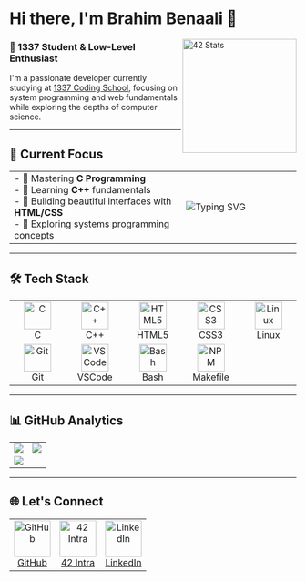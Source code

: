 # Hi there, I'm Brahim Benaali 👋

<a href="https://github.com/oakoudad/badge42"><img src="https://badge.mediaplus.ma/binary/bben-aali" alt="42 Stats" width="200" align="right"></a>

### 🚀 1337 Student & Low-Level Enthusiast

I'm a passionate developer currently studying at [1337 Coding School](https://1337.ma/), focusing on system programming and web fundamentals while exploring the depths of computer science.

---

## 🎯 Current Focus

<table width="100%">
  <tr>
    <td width="60%">
      - 🧠 Mastering <strong>C Programming</strong><br>
      - 🚀 Learning <strong>C++</strong> fundamentals<br>
      - 🎨 Building beautiful interfaces with <strong>HTML/CSS</strong><br>
      - 🔭 Exploring systems programming concepts
    </td>
    <td>
      <img src="https://readme-typing-svg.demolab.com?font=Fira+Code&pause=1000&color=22D3E3&width=435&lines=Hello+3alam!;C+Developer;Systems+Explorer;HTML%2FCSS+Enthusiast" alt="Typing SVG" />
    </td>
  </tr>
</table>

---

## 🛠 Tech Stack

<table>
  <tr>
    <td align="center" width="96">
      <img src="https://cdn.jsdelivr.net/gh/devicons/devicon/icons/c/c-original.svg" width="48" height="48" alt="C" />
      <br>C
    </td>
    <td align="center" width="96">
      <img src="https://cdn.jsdelivr.net/gh/devicons/devicon/icons/cplusplus/cplusplus-original.svg" width="48" height="48" alt="C++" />
      <br>C++
    </td>
    <td align="center" width="96">
      <img src="https://cdn.jsdelivr.net/gh/devicons/devicon/icons/html5/html5-original.svg" width="48" height="48" alt="HTML5" />
      <br>HTML5
    </td>
    <td align="center" width="96">
      <img src="https://cdn.jsdelivr.net/gh/devicons/devicon/icons/css3/css3-original.svg" width="48" height="48" alt="CSS3" />
      <br>CSS3
    </td>
    <td align="center" width="96">
      <img src="https://cdn.jsdelivr.net/gh/devicons/devicon/icons/linux/linux-original.svg" width="48" height="48" alt="Linux" />
      <br>Linux
    </td>
  </tr>
  <tr>
    <td align="center" width="96">
      <img src="https://cdn.jsdelivr.net/gh/devicons/devicon/icons/git/git-original.svg" width="48" height="48" alt="Git" />
      <br>Git
    </td>
    <td align="center" width="96">
      <img src="https://cdn.jsdelivr.net/gh/devicons/devicon/icons/vscode/vscode-original.svg" width="48" height="48" alt="VSCode" />
      <br>VSCode
    </td>
    <td align="center" width="96">
      <img src="https://cdn.jsdelivr.net/gh/devicons/devicon/icons/bash/bash-original.svg" width="48" height="48" alt="Bash" />
      <br>Bash
    </td>
    <td align="center" width="96">
      <img src="https://cdn.jsdelivr.net/gh/devicons/devicon/icons/npm/npm-original-wordmark.svg" width="48" height="48" alt="NPM" />
      <br>Makefile
    </td>
  </tr>
</table>

---

## 📊 GitHub Analytics

<table>
  <tr>
    <td>
      <img align="center" src="https://github-readme-stats.vercel.app/api?username=Brahim-Ben&show_icons=true&theme=nightowl&include_all_commits=true" />
    </td>
    <td>
      <img align="center" src="https://github-readme-stats.vercel.app/api/top-langs/?username=Brahim-Ben&layout=compact&theme=nightowl&langs_count=6&hide=procfile" />
    </td>
  </tr>
  <tr>
    <td colspan="2">
      <img src="https://github-readme-activity-graph.vercel.app/graph?username=Brahim-Ben&theme=nightowl&area=true&hide_border=true" />
    </td>
  </tr>
</table>

---

## 🌐 Let's Connect

<table>
  <tr>
    <td align="center">
      <a href="https://github.com/Brahim-Ben">
        <img src="https://img.icons8.com/3d-fluency/94/github.png" width="64" alt="GitHub"/>
        <br>GitHub
      </a>
    </td>
    <td align="center">
      <a href="https://profile.intra.42.fr/users/bben-aali">
        <img src="https://img.icons8.com/external-tal-revivo-filled-tal-revivo/96/external-42-a-private-computer-engineering-institution-in-paris-logo-filled-tal-revivo.png" width="64" alt="42 Intra"/>
        <br>42 Intra
      </a>
    </td>
    <td align="center">
      <a href="[Your LinkedIn URL]">
        <img src="https://img.icons8.com/3d-fluency/94/linkedin.png" width="64" alt="LinkedIn"/>
        <br>LinkedIn
      </a>
    </td>
  </tr>
</table> 
